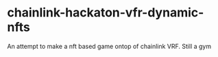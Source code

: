 # chainlink-hackaton-vfr-dynamic-nfts
An attempt to make a nft based game ontop of  chainlink VRF. Still a gym 
